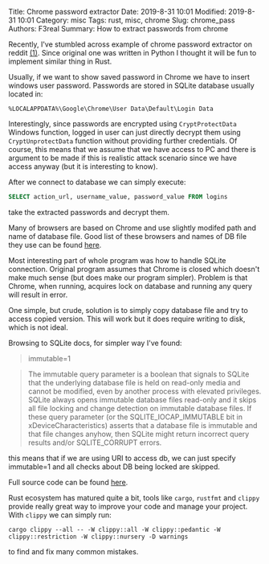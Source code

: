 Title: Chrome password extractor
Date: 2019-8-31 10:01
Modified: 2019-8-31 10:01
Category: misc
Tags: rust, misc, chrome
Slug: chrome_pass
Authors: F3real
Summary: How to extract passwords from chrome

Recently, I've stumbled across example of chrome password extractor on reddit [(1)](https://www.reddit.com/r/netsec/comments/cvomf4/chrome_password_dumper/). Since original one was written in Python I thought it will be fun to implement similar thing in Rust.

Usually, if we want to show saved password in Chrome we have to insert windows user password. Passwords are stored in SQLite database usually located in:
~~~text
%LOCALAPPDATA%\Google\Chrome\User Data\Default\Login Data
~~~

Interestingly, since passwords are encrypted using `Crypt­Protect­Data` Windows function, logged in user can just directly decrypt them using `CryptUnprotectData` function without providing further credentials. Of course, this means that we assume that we have access to PC and there is argument to be made if this is realistic attack scenario since we have access anyway (but it is interesting to know).

After we connect to database we can simply execute: 
~~~sql
SELECT action_url, username_value, password_value FROM logins
~~~
take the extracted passwords and decrypt them.

Many of browsers are based on Chrome and use slightly modifed path and name of database file. Good list of these browsers and names of DB file they use can be found [here](https://github.com/AlessandroZ/LaZagne/blob/master/Windows/lazagne/softwares/browsers/chromium_based.py).

Most interesting part of whole program was how to handle SQLite connection. Original program assumes that Chrome is closed which doesn't make much sense (but does make our program simpler). Problem is that Chrome, when running, acquires lock on database and running any query will result in error.

One simple, but crude, solution is to simply copy database file and try to access copied version. This will work but it does require writing to disk, which is not ideal.

Browsing to SQLite docs, for simpler way I've found:

>immutable=1

>    The immutable query parameter is a boolean that signals to SQLite that the underlying database file is held on read-only media and cannot be modified, even by another process with elevated privileges. SQLite always opens immutable database files read-only and it skips all file locking and change detection on immutable database files. If these query parameter (or the SQLITE_IOCAP_IMMUTABLE bit in xDeviceCharacteristics) asserts that a database file is immutable and that file changes anyhow, then SQLite might return incorrect query results and/or SQLITE_CORRUPT errors. 

this means that if we are using URI to access db, we can just specify immutable=1 and all checks about DB being locked are skipped.

Full source code can be found [here](https://github.com/F3real/ctf_solutions/blob/master/2019/chrome_pass/src/main.rs).

Rust ecosystem has matured quite a bit, tools like `cargo`, `rustfmt` and `clippy` provide really great way to improve your code and manage your project. With `clippy` we can simply run:
~~~text
cargo clippy --all -- -W clippy::all -W clippy::pedantic -W clippy::restriction -W clippy::nursery -D warnings
~~~
to find and fix many common mistakes.